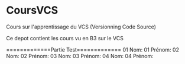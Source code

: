 # CoursVCS
Cours sur l'apprentissage du VCS (Versionning Code Source)

Ce depot contient les cours vu en B3 sur le VCS

=============Partie Test=============
01 Nom:
01 Prénom:
02 Nom:
02 Prénom:
03 Nom:
03 Prénom:
04 Nom:
04 Prénom:
